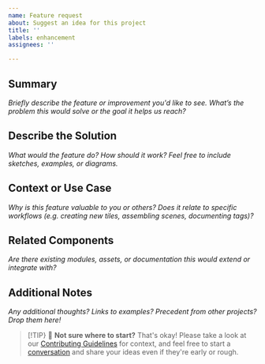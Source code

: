 ```yaml
---
name: Feature request
about: Suggest an idea for this project
title: ''
labels: enhancement
assignees: ''

---
```


## Summary
*Briefly describe the feature or improvement you'd like to see. What’s the problem this would solve or the goal it helps us reach?*


## Describe the Solution
*What would the feature do? How should it work? Feel free to include sketches, examples, or diagrams.*


## Context or Use Case
*Why is this feature valuable to you or others? Does it relate to specific workflows (e.g. creating new tiles, assembling scenes, documenting tags)?*


## Related Components
*Are there existing modules, assets, or documentation this would extend or integrate with?*


## Additional Notes
*Any additional thoughts? Links to examples? Precedent from other projects? Drop them here!*


> [!TIP}
> 👐 **Not sure where to start?** That's okay!
> Please take a look at our [Contributing Guidelines](../CONTRIBUTING.md) for context, and feel free to start a [conversation](/discussions/categories/ideas) and share your ideas even if they're early or rough.